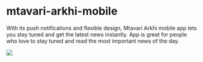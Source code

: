 # mtavari-arkhi-mobile

With its push notifications and flexible design, Mtavari Arkhi mobile app lets you stay tuned and get the latest news instantly. 
App is great for people who love to stay tuned and read the most important news of the day.


<img src="https://user-images.githubusercontent.com/59507483/90333190-d6eae300-dfd4-11ea-8215-bdd648791a25.png" />
